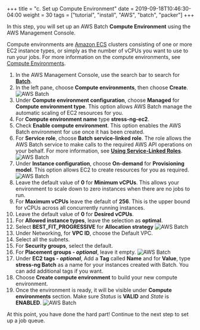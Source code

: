 +++
title = "c. Set up Compute Environment"
date = 2019-09-18T10:46:30-04:00
weight = 30
tags = ["tutorial", "install", "AWS", "batch", "packer"]
+++

In this step, you will set up an AWS Batch **Compute Environment** using the AWS Management Console.

Compute environments are [Amazon ECS](https://aws.amazon.com/ecs/) clusters consisting of one or more EC2 instance types, or simply as the number of vCPUs you want to use to run your jobs. For more information on the compute environments, see [Compute Environments](https://docs.aws.amazon.com/batch/latest/userguide/compute_environments.html).

1. In the AWS Management Console, use the search bar to search for [**Batch**](https://console.aws.amazon.com/batch/home).  
2. In the left pane, choose **Compute environments**, then choose **Create**.
![AWS Batch](/images/aws-batch/compute-env-1.png)
3. Under **Compute environment configuration**, choose **Managed** for **Compute environment type**. This option allows AWS Batch manage the automatic scaling of EC2 resources for you.  
4. For **Compute environment name** type **stress-ng-ec2**.
5. Check **Enable compute environment**. This option enables the AWS Batch environment for use once it has been created.
6. For **Service role**, choose **Batch service-linked role**. The role allows the AWS Batch service to make calls to the required AWS API operations on your behalf. For more information, see [**Using Service-Linked Roles**](https://docs.aws.amazon.com/batch/latest/userguide/using-service-linked-roles.html).
![AWS Batch](/images/aws-batch/compute-env-2.png)
7. Under **Instance configuration**, choose **On-demand** for **Provisioning model**. This option allows EC2 to create resources for you as required.
![AWS Batch](/images/aws-batch/compute-env-3.png)
8. Leave the default value of **0** for **Minimum vCPUs**. This allows your environment to scale down to zero instances when there are no jobs to run.
9. For **Maximum vCPUs** leave the default of **256**. This is the upper bound for vCPUs across all concurrently running instances.
10.  Leave the default value of **0** for **Desired vCPUs**.
11.  For **Allowed instance types**, leave the selection as **optimal**.
12.  Select **BEST_FIT_PROGRESSIVE** for **Allocation strategy**
![AWS Batch](/images/aws-batch/compute-env-4.png)
1.  Under Networking, for **VPC ID**, choose the Default VPC.
2.  Select all the subnets.
3.  For **Security groups**, select the default.
4.  For **Placement groups - *optional***, leave it empty.
![AWS Batch](/images/aws-batch/compute-env-5.png)
17. Under **EC2 tags - *optional***, Add a **Tag** called **Name** and for **Value**, type **stress-ng Batch** as a name for your instances created with Batch. You can add additional tags if you want.
18. Choose **Create compute environment** to build your new compute environment.
19. Once the environment is ready, it will be visible under **Compute environments** section. Make sure *Status* is **VALID** and *State* is **ENABLED**.
![AWS Batch](/images/aws-batch/compute-env-6.png)

At this point, you have done the hard part! Continue to the next step to set up a job queue.



